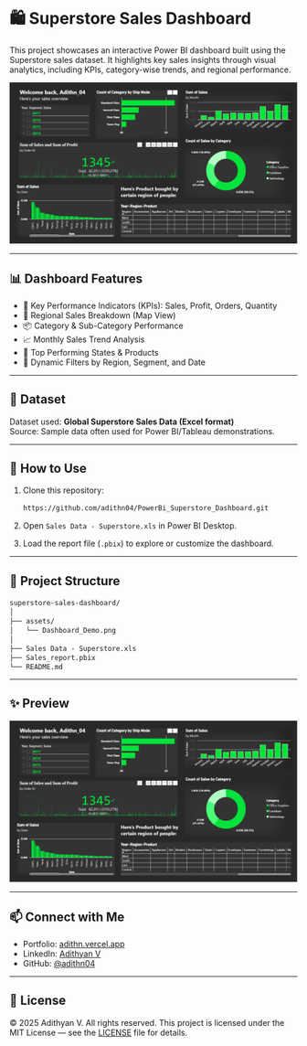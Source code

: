 # 🛍️ Superstore Sales Dashboard

This project showcases an interactive Power BI dashboard built using the Superstore sales dataset. It highlights key sales insights through visual analytics, including KPIs, category-wise trends, and regional performance.

![Dashboard Screenshot](assets/Dashboard_Screenshot.png)

---

## 📊 Dashboard Features

- 🔹 Key Performance Indicators (KPIs): Sales, Profit, Orders, Quantity
- 📍 Regional Sales Breakdown (Map View)
- 📦 Category & Sub-Category Performance
- 📈 Monthly Sales Trend Analysis
- 🧭 Top Performing States & Products
- 📁 Dynamic Filters by Region, Segment, and Date

---

## 📁 Dataset

Dataset used: **Global Superstore Sales Data (Excel format)**  
Source: Sample data often used for Power BI/Tableau demonstrations.

---

## 🚀 How to Use

1. Clone this repository:
   ```bash
   https://github.com/adithn04/PowerBi_Superstore_Dashboard.git
   ```

2. Open `Sales Data - Superstore.xls` in Power BI Desktop.

3. Load the report file (`.pbix`) to explore or customize the dashboard.

---

## 📌 Project Structure

```
superstore-sales-dashboard/
│
├── assets/
│   └── Dashboard_Demo.png
│
├── Sales Data - Superstore.xls
├── Sales_report.pbix
└── README.md
```

---

## ✨ Preview

![Dashboard Preview](assets/Dashboard_Screenshot.png)

---

## 📫 Connect with Me

- Portfolio: [adithn.vercel.app](https://adithn.vercel.app)
- LinkedIn: [Adithyan V](https://www.linkedin.com/in/adithyan-v-54289a258/)
- GitHub: [@adithn04](https://github.com/adithn04)

---

## 📌 License

© 2025 Adithyan V. All rights reserved.
This project is licensed under the MIT License — see the [LICENSE](LICENSE) file for details.
